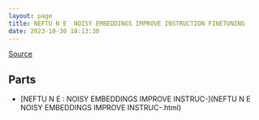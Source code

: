 ```yaml
---
layout: page
title: NEFTU N E  NOISY EMBEDDINGS IMPROVE INSTRUCTION FINETUNING
date: 2023-10-30 18:13:30
---
```


[Source](https://arxiv.org/abs/2310.05914)

## Parts
* [NEFTU N E : NOISY EMBEDDINGS IMPROVE INSTRUC-](NEFTU N E NOISY EMBEDDINGS IMPROVE INSTRUC-.html)
